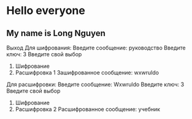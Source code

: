 # Hello everyone
## My name is Long Nguyen

Выход
Для шифрования:
Введите сообщение:
руководство
Введите ключ: 3
Введите свой выбор
1. Шифрование
2. Расшифровка
1
Зашифрованное сообщение: wxwruldo

Для расшифровки:
Введите сообщение:
Wxwruldo
Введите ключ: 3
Введите свой выбор
1. Шифрование
2. Расшифровка
2
Расшифрованное сообщение: учебник
